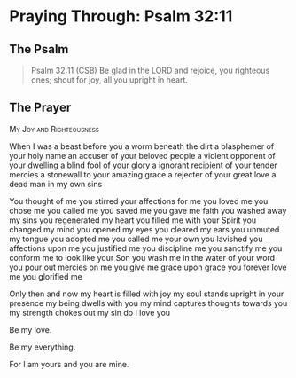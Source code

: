# Praying Through: Psalm 32:11

## The Psalm

>Psalm 32:11 (CSB) Be glad in the LORD and rejoice, you righteous ones; shout for joy, all you upright in heart.

## The Prayer

<div style="font-variant: small-caps;">
My Joy and Righteousness
</div>


When I was
  a beast before you
  a worm beneath the dirt
  a blasphemer of your holy name
  an accuser of your beloved people
  a violent opponent of your dwelling
  a blind fool of your glory
  a ignorant recipient of your tender mercies
  a stonewall to your amazing grace
  a rejecter of your great love
  a dead man in my own sins

You thought of me
  you stirred your affections for me
  you loved me
  you chose me
  you called me
  you saved me
  you gave me faith
  you washed away my sins
  you regenerated my heart
  you filled me with your Spirit
  you changed my mind
  you opened my eyes
  you cleared my ears
  you unmuted my tongue
  you adopted me
  you called me your own
  you lavished you affections upon me
  you justified me
  you discipline me
  you sanctify me
  you conform me to look like your Son
  you wash me in the water of your word
  you pour out mercies on me
  you give me grace upon grace
  you forever love me
  you glorified me

Only then and now
  my heart is filled with joy
  my soul stands upright in your presence
  my being dwells with you
  my mind captures thoughts towards you
  my strength chokes out my sin
  do I love you

Be my love.

Be my everything.

For I am yours
  and you are mine.
